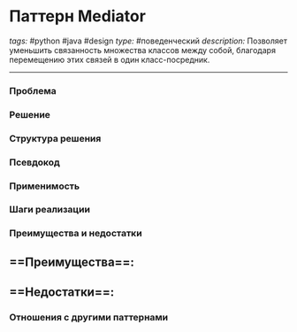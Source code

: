 # Паттерн Mediator
*tags:* #python #java #design 
*type:* #поведенческий
*description:* Позволяет уменьшить связанность множества классов между собой, благодаря перемещению этих связей в один класс-посредник.

---
### Проблема


### Решение


### Структура решения

	
### Псевдокод


### Применимость


### Шаги реализации


### Преимущества и недостатки
==Преимущества==:
- 

==Недостатки==:
- 

### Отношения с другими паттернами 
